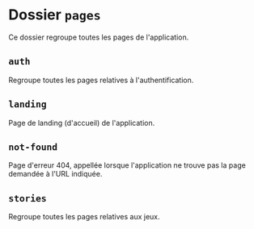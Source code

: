 # Dossier `pages`
Ce dossier regroupe toutes les pages de l'application.

## `auth`
Regroupe toutes les pages relatives à l'authentification.

## `landing`
Page de landing (d'accueil) de l'application.

## `not-found`
Page d'erreur 404, appellée lorsque l'application ne trouve pas la page demandée à l'URL indiquée.

## `stories`
Regroupe toutes les pages relatives aux jeux.
